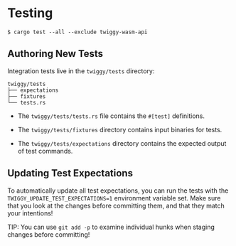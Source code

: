# Testing

```
$ cargo test --all --exclude twiggy-wasm-api
```

## Authoring New Tests

Integration tests live in the `twiggy/tests` directory:

```
twiggy/tests
├── expectations
├── fixtures
└── tests.rs
```

* The `twiggy/tests/tests.rs` file contains the `#[test]` definitions.

* The `twiggy/tests/fixtures` directory contains input binaries for tests.

* The `twiggy/tests/expectations` directory contains the expected output of test
  commands.

## Updating Test Expectations

To automatically update all test expectations, you can run the tests with the
`TWIGGY_UPDATE_TEST_EXPECTATIONS=1` environment variable set. Make sure that you
look at the changes before committing them, and that they match your intentions!

TIP: You can use `git add -p` to examine individual hunks when staging changes
before committing!
